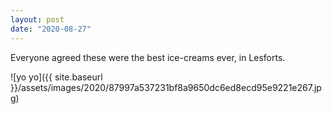 ```yaml
---
layout: post
date: "2020-08-27"
---
```


Everyone agreed these were the best ice-creams ever, in Lesforts.

![yo yo]({{ site.baseurl }}/assets/images/2020/87997a537231bf8a9650dc6ed8ecd95e9221e267.jpg)
